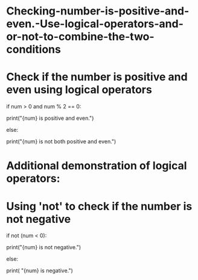 # Checking-number-is-positive-and-even.-Use-logical-operators-and-or-not-to-combine-the-two-conditions
# Check if the number is positive and even using logical operators

if num > 0 and num % 2 == 0:

print("{num} is positive and even.")

else:

print("{num} is not both positive and even.")

# Additional demonstration of logical operators:

# Using 'not' to check if the number is not negative

if not (num < 0):

print("{num} is not negative.")

else:

print( "{num} is negative.")
